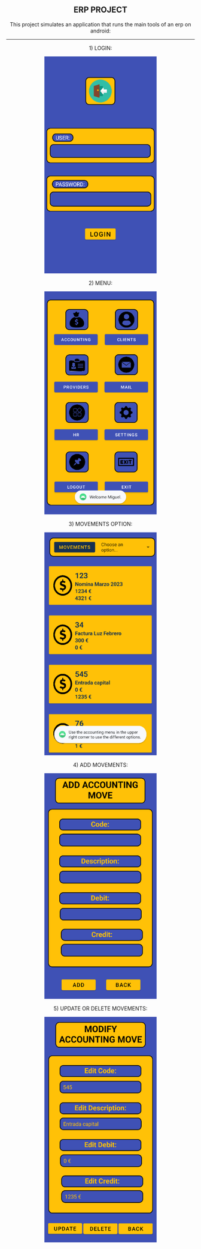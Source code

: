 <h2 align="center">  ERP PROJECT</h2>

<p align="center">This project simulates an application that runs the main tools of an erp on android: </p>

---

<p align="center">1) LOGIN: </p>

<p align="center">
  <img src="https://github.com/Lxvine/ERP/blob/master/Screenshots/erp1.png" style=" width:300px">
</p>

<p align="center">2) MENU: </p>

<p align="center">
  <img src="https://github.com/Lxvine/ERP/blob/master/Screenshots/erp2.png" style=" width:300px">
</p>

<p align="center">3) MOVEMENTS OPTION: </p>

<p align="center">
  <img src="https://github.com/Lxvine/ERP/blob/master/Screenshots/erp3.png" style=" width:300px">
</p>

<p align="center">4) ADD MOVEMENTS: </p>

<p align="center">
  <img src="https://github.com/Lxvine/ERP/blob/master/Screenshots/erp4.png" style=" width:300px">
</p>

<p align="center">5) UPDATE OR DELETE MOVEMENTS: </p>

<p align="center">
  <img src="https://github.com/Lxvine/ERP/blob/master/Screenshots/erp5.png" style=" width:300px">
</p>
